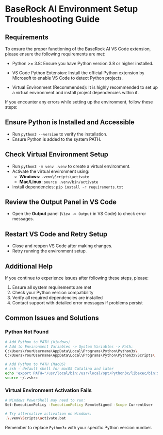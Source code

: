 # BaseRock AI Environment Setup Troubleshooting Guide

## Requirements

To ensure the proper functioning of the BaseRock AI VS Code extension, please ensure the following requirements are met:

* Python >= 3.8: Ensure you have Python version 3.8 or higher installed.

* VS Code Python Extension: Install the official Python extension by Microsoft to enable VS Code to detect Python projects.

* Virtual Environment (Recommended): It is highly recommended to set up a virtual environment and install project dependencies within it.

If you encounter any errors while setting up the environment, follow these steps:

## Ensure Python is Installed and Accessible

* Run `python3 --version` to verify the installation.
* Ensure Python is added to the system PATH.

## Check Virtual Environment Setup

* Run `python3 -m venv .venv` to create a virtual environment.
* Activate the virtual environment using:
  * **Windows**: `.venv\Scripts\activate`
  * **Mac/Linux**: `source .venv/bin/activate`
* Install dependencies: `pip install -r requirements.txt`

## Review the Output Panel in VS Code

* Open the **Output** panel (`View -> Output` in VS Code) to check error messages.

## Restart VS Code and Retry Setup

* Close and reopen VS Code after making changes.
* Retry running the environment setup.

## Additional Help

If you continue to experience issues after following these steps, please:

1. Ensure all system requirements are met
2. Check your Python version compatibility
3. Verify all required dependencies are installed
4. Contact support with detailed error messages if problems persist

## Common Issues and Solutions

### Python Not Found
```bash
# Add Python to PATH (Windows)
# Add to Environment Variables -> System Variables -> Path:
C:\Users\YourUsername\AppData\Local\Programs\Python\Python3x\
C:\Users\YourUsername\AppData\Local\Programs\Python\Python3x\Scripts\

# Add Python to PATH (MacOS)
# zsh - default shell for macOS Catalina and later
echo 'export PATH="/usr/local/bin:/usr/local/opt/Python3x/libexec/bin:$PATH"' >> ~/.zshrc
source ~/.zshrc
```

### Virtual Environment Activation Fails
```bash
# Windows PowerShell may need to run:
Set-ExecutionPolicy -ExecutionPolicy RemoteSigned -Scope CurrentUser

# Try alternative activation on Windows:
.\.venv\Scripts\activate.bat
```

Remember to replace `Python3x` with your specific Python version number.